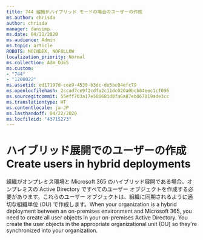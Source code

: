 ```yaml
---
title: 744 組織がハイブリッド モードの場合のユーザーの作成
ms.author: chrisda
author: chrisda
manager: dansimp
ms.date: 04/21/2020
ms.audience: Admin
ms.topic: article
ROBOTS: NOINDEX, NOFOLLOW
localization_priority: Normal
ms.collection: Adm_O365
ms.custom:
- "744"
- "1200022"
ms.assetid: ed17197d-cee9-4539-b3dc-de5ac04efc79
ms.openlocfilehash: 2ccad7ce9f2cdfa2c11dc020a0bcb84eec1cf096
ms.sourcegitcommit: 55eff703a17e500681d8fa6a87eb067019ade3cc
ms.translationtype: HT
ms.contentlocale: ja-JP
ms.lasthandoff: 04/22/2020
ms.locfileid: "43715273"
---
```

# <a name="create-users-in-hybrid-deployments"></a><span data-ttu-id="e0e6f-102">ハイブリッド展開でのユーザーの作成</span><span class="sxs-lookup"><span data-stu-id="e0e6f-102">Create users in hybrid deployments</span></span>

<span data-ttu-id="e0e6f-p101">組織がオンプレミス環境と Microsoft 365 のハイブリッド展開である場合、オンプレミスの Active Directory ですべてのユーザー オブジェクトを作成する必要があります。これらのユーザー オブジェクトは、組織に同期されるように適切な組織単位 (OU) で作成します。</span><span class="sxs-lookup"><span data-stu-id="e0e6f-p101">When your organization is a hybrid deployment between an on-premises environment and Microsoft 365, you need to create all user objects in your on-premises Active Directory. You create the user objects in the appropriate organizational unit (OU) so they're synchronized into your organization.</span></span>
